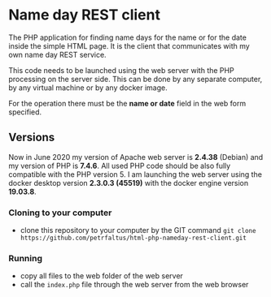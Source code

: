 # Name day REST client
The PHP application for finding name days for the name or for the date inside the simple HTML page. It is the client that communicates with my own name day REST service.

This code needs to be launched using the web server with the PHP processing on the server side. This can be done by any separate computer, by any virtual machine or by any docker image.

For the operation there must be the **name or date** field in the web form specified.

## Versions
Now in June 2020 my version of Apache web server is **2.4.38** (Debian) and my version of PHP is **7.4.6**. All used PHP code should be also fully compatible with the PHP version 5. I am launching the web server using the docker desktop version **2.3.0.3 (45519)** with the docker engine version **19.03.8**.

### Cloning to your computer
- clone this repository to your computer by the GIT command `git clone https://github.com/petrfaltus/html-php-nameday-rest-client.git`

### Running
- copy all files to the web folder of the web server
- call the `index.php` file through the web server from the web browser
